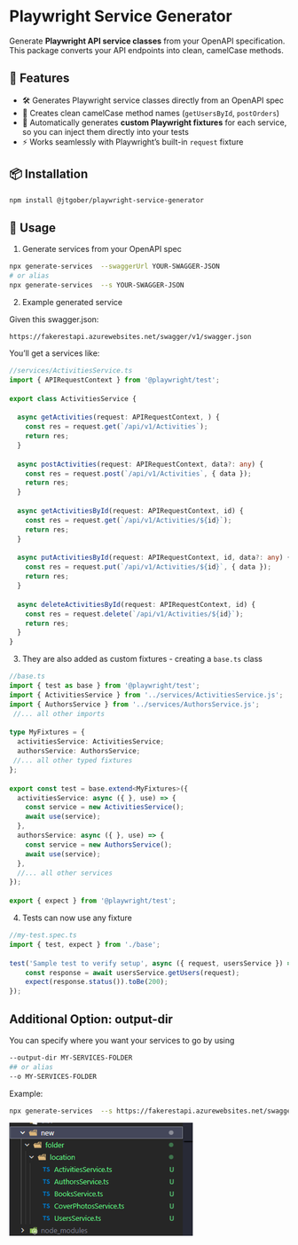 # Playwright Service Generator

Generate **Playwright API service classes** from your OpenAPI specification.  
This package converts your API endpoints into clean, camelCase methods.

## 🚀 Features

- 🛠 Generates Playwright service classes directly from an OpenAPI spec  
- 🐫 Creates clean camelCase method names (`getUsersById`, `postOrders`)  
- 🧩 Automatically generates **custom Playwright fixtures** for each service, so you can inject them directly into your tests  
- ⚡ Works seamlessly with Playwright’s built-in `request` fixture 

## 📦 Installation

```bash
npm install @jtgober/playwright-service-generator
```
## 📖 Usage
1. Generate services from your OpenAPI spec

```bash
npx generate-services  --swaggerUrl YOUR-SWAGGER-JSON
# or alias
npx generate-services  --s YOUR-SWAGGER-JSON
```

2. Example generated service

Given this swagger.json: 

```http
https://fakerestapi.azurewebsites.net/swagger/v1/swagger.json
```

You’ll get a services like:

```ts
//services/ActivitiesService.ts
import { APIRequestContext } from '@playwright/test';

export class ActivitiesService {

  async getActivities(request: APIRequestContext, ) {
    const res = request.get(`/api/v1/Activities`);
    return res;
  }

  async postActivities(request: APIRequestContext, data?: any) {
    const res = request.post(`/api/v1/Activities`, { data });
    return res;
  }

  async getActivitiesById(request: APIRequestContext, id) {
    const res = request.get(`/api/v1/Activities/${id}`);
    return res;
  }

  async putActivitiesById(request: APIRequestContext, id, data?: any) {
    const res = request.put(`/api/v1/Activities/${id}`, { data });
    return res;
  }

  async deleteActivitiesById(request: APIRequestContext, id) {
    const res = request.delete(`/api/v1/Activities/${id}`);
    return res;
  }
}
```

3. They are also added as custom fixtures - creating a `base.ts` class

```ts
//base.ts
import { test as base } from '@playwright/test';
import { ActivitiesService } from '../services/ActivitiesService.js';
import { AuthorsService } from '../services/AuthorsService.js';
 //... all other imports

type MyFixtures = {
  activitiesService: ActivitiesService;
  authorsService: AuthorsService;
 //... all other typed fixtures
};

export const test = base.extend<MyFixtures>({
  activitiesService: async ({ }, use) => {
    const service = new ActivitiesService();
    await use(service);
  },
  authorsService: async ({ }, use) => {
    const service = new AuthorsService();
    await use(service);
  },
  //... all other services
});

export { expect } from '@playwright/test';
```

4. Tests can now use any fixture

```ts
//my-test.spec.ts
import { test, expect } from './base';

test('Sample test to verify setup', async ({ request, usersService }) => {
    const response = await usersService.getUsers(request);
    expect(response.status()).toBe(200);
});

```

## Additional Option: output-dir

You can specify where you want your services to go by using
```bash
--output-dir MY-SERVICES-FOLDER
## or alias
--o MY-SERVICES-FOLDER
```

Example:
```bash
npx generate-services  --s https://fakerestapi.azurewebsites.net/swagger/v1/swagger.json --o new/folder/location
```
![alt text](pngs/out-dir-example.png)
